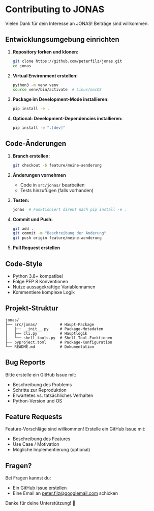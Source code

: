 # Contributing to JONAS

Vielen Dank für dein Interesse an JONAS! Beiträge sind willkommen.

## Entwicklungsumgebung einrichten

1. **Repository forken und klonen:**
   ```bash
   git clone https://github.com/peterfilz/jonas.git
   cd jonas
   ```

2. **Virtual Environment erstellen:**
   ```bash
   python3 -m venv venv
   source venv/bin/activate  # Linux/macOS
   ```

3. **Package im Development-Mode installieren:**
   ```bash
   pip install -e .
   ```

4. **Optional: Development-Dependencies installieren:**
   ```bash
   pip install -e ".[dev]"
   ```

## Code-Änderungen

1. **Branch erstellen:**
   ```bash
   git checkout -b feature/meine-aenderung
   ```

2. **Änderungen vornehmen**
   - Code in `src/jonas/` bearbeiten
   - Tests hinzufügen (falls vorhanden)

3. **Testen:**
   ```bash
   jonas  # Funktioniert direkt nach pip install -e .
   ```

4. **Commit und Push:**
   ```bash
   git add .
   git commit -m "Beschreibung der Änderung"
   git push origin feature/meine-aenderung
   ```

5. **Pull Request erstellen**

## Code-Style

- Python 3.8+ kompatibel
- Folge PEP 8 Konventionen
- Nutze aussagekräftige Variablennamen
- Kommentiere komplexe Logik

## Projekt-Struktur

```
jonas/
├── src/jonas/          # Haupt-Package
│   ├── __init__.py     # Package-Metadaten
│   ├── cli.py          # Hauptlogik
│   └── shell_tools.py  # Shell-Tool-Funktionen
├── pyproject.toml      # Package-Konfiguration
└── README.md           # Dokumentation
```

## Bug Reports

Bitte erstelle ein GitHub Issue mit:
- Beschreibung des Problems
- Schritte zur Reproduktion
- Erwartetes vs. tatsächliches Verhalten
- Python-Version und OS

## Feature Requests

Feature-Vorschläge sind willkommen! Erstelle ein GitHub Issue mit:
- Beschreibung des Features
- Use Case / Motivation
- Mögliche Implementierung (optional)

## Fragen?

Bei Fragen kannst du:
- Ein GitHub Issue erstellen
- Eine Email an peter.filz@googlemail.com schicken

Danke für deine Unterstützung! 🚀
